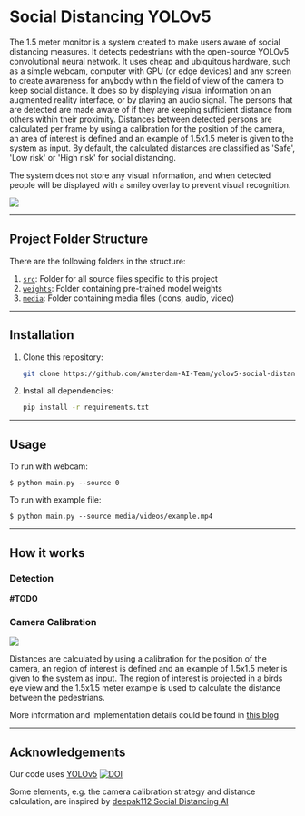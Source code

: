# Social Distancing YOLOv5

The 1.5 meter monitor is a system created to make users aware of social distancing measures.
It detects pedestrians with the open-source YOLOv5 convolutional neural network. 
It uses cheap and ubiquitous hardware, such as a simple webcam, computer with GPU (or edge devices) and any screen
to create awareness for anybody within the field of view of the camera to keep social distance. 
It does so by displaying visual information on an augmented reality interface, or by playing an audio signal. 
The persons that are detected are made aware of if they are keeping sufficient distance from others within their proximity.
Distances between detected persons are calculated per frame by using a calibration for the position of the camera,
an area of interest is defined and an example of 1.5x1.5 meter is given to the system as input.
By default, the calculated distances are classified as 'Safe', 'Low risk' or 'High risk' for social distancing.

The system does not store any visual information, and when detected people will be displayed with a smiley overlay to prevent visual recognition.


![](https://github.com/Amsterdam-AI-Team/yolov5-social-distancing/blob/master/media/README_files/emojis.png)

---


## Project Folder Structure

There are the following folders in the structure:
1) [`src`](./src): Folder for all source files specific to this project
3) [`weights`](./weights): Folder containing pre-trained model weights
4) [`media`](./media): Folder containing media files (icons, audio, video)

---


## Installation

1) Clone this repository:
    ```bash
    git clone https://github.com/Amsterdam-AI-Team/yolov5-social-distancing
    ```
2) Install all dependencies:
    ```bash
    pip install -r requirements.txt
    ```

---


## Usage

To run with webcam:

```
$ python main.py --source 0 
```

To run with example file:

```
$ python main.py --source media/videos/example.mp4
```

---


## How it works

### Detection

**\#TODO**


### Camera Calibration


![](https://github.com/Amsterdam-AI-Team/yolov5-social-distancing/blob/master/media/README_files/ROI_selection.png)

Distances are calculated by using a calibration for the position of the camera, 
an region of interest is defined and an example of 1.5x1.5 meter is given to the system as input. 
The region of interest is projected in a birds eye view and 
the 1.5x1.5 meter example is used to calculate the distance between the pedestrians.

More information and implementation details could be found in [this blog](https://blog.usejournal.com/social-distancing-ai-using-python-deep-learning-c26b20c9aa4c)

---
## Acknowledgements


Our code uses [YOLOv5](https://github.com/ultralytics/yolov5) [![DOI](https://zenodo.org/badge/264818686.svg)](https://zenodo.org/badge/latestdoi/264818686)

Some elements, e.g. the camera calibration strategy and distance calculation, are inspired by [deepak112 Social Distancing AI](https://github.com/deepak112/Social-Distancing-AI)


